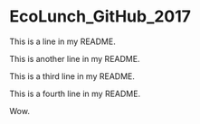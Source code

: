 
# EcoLunch_GitHub_2017

This is a line in my README.

This is another line in my README.

This is a third line in my README.

This is a fourth line in my README.

Wow.
